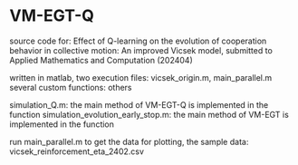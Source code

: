 # VM-EGT-Q
source code for: 
Effect of Q-learning on the evolution of cooperation behavior in collective motion: An improved Vicsek model,
submitted to Applied Mathematics and Computation (202404)

written in matlab, 
two execution files: vicsek_origin.m, main_parallel.m
several custom functions: others

simulation_Q.m: the main method of VM-EGT-Q is implemented in the function
simulation_evolution_early_stop.m: the main method of VM-EGT is implemented in the function

run main_parallel.m to get the data for plotting, the sample data: vicsek_reinforcement_eta_2402.csv





